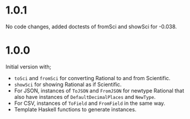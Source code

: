 # 1.0.1

No code changes, added doctests of fromSci and showSci for -0.038.

# 1.0.0

Initial version with;

* `toSci` and `fromSci` for converting Rational to and from Scientific.
* `showSci` for showing Rational as if Scientific.
* For JSON, instances of `ToJSON` and `FromJSON` for newtype Rational that also
  have instances of `DefaultDecimalPlaces` and `NewType`.
* For CSV, instances of `ToField` and `FromField` in the same way.
* Template Haskell functions to generate instances.
